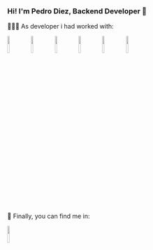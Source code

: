 ### Hi! I'm Pedro Diez, Backend Developer 👋

👩🏻‍💻 As developer i had worked with:

<code><img width="10%" src="https://www.vectorlogo.zone/logos/python/python-ar21.svg"></code>
<code><img width="10%" src="https://www.vectorlogo.zone/logos/djangoproject/djangoproject-ar21.svg"></code>
<code><img width="10%" src="https://www.vectorlogo.zone/logos/sqlite/sqlite-ar21.svg"></code> 
<code><img width="10%" src="https://www.vectorlogo.zone/logos/w3_html5/w3_html5-ar21.svg"></code> 
<code><img width="10%" src="https://www.vectorlogo.zone/logos/w3_css/w3_css-ar21.svg"></code> 
<code><img width="10%" src="https://www.vectorlogo.zone/logos/getbootstrap/getbootstrap-ar21.svg"></code>


🔎 Finally, you can find me in:
 
<code><a href="https://www.linkedin.com/in/pedroalanisdiez/"><img width="10%" src="https://www.vectorlogo.zone/logos/linkedin/linkedin-ar21.svg"></a></code>
